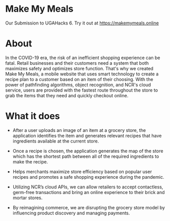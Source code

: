 # Make My Meals
Our Submission to UGAHacks 6. Try it out at https://makemymeals.online

# About
In the COVID-19 era, the risk of an inefficient shopping experience can be fatal. Retail businesses and their customers need a system that both maximizes safety and optimizes store function. That's why we created Make My Meals, a mobile website that uses smart technology to create a recipe plan to a customer based on an item of their choosing. With the power of pathfinding algorithms, object recognition, and NCR's cloud service, users are provided with the fastest route throughout the store to grab the items that they need and quickly checkout online.

# What it does
* After a user uploads an image of an item at a grocery store, the application identifies the item and generates relevant recipes that have ingredients available at the current store.

* Once a recipe is chosen, the application generates the map of the store which has the shortest path between all of the required ingredients to make the recipe.

* Helps merchants maximize store efficiency based on popular user recipes and promotes a safe shopping experience during the pandemic.

* Utilizing NCR’s cloud APIs, we can allow retailers to accept contactless, germ-free transactions and bring an online experience to their brick and mortar stores.

* By reimagining commerce, we are disrupting the grocery store model by influencing product discovery and managing payments.
